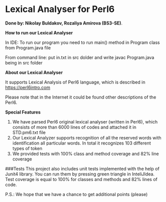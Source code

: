 # Lexical Analyser for Perl6
**Done by: Nikolay Buldakov, Rozaliya Amirova (BS3-SE)**.

**How to run our Lexical Analyser**

In IDE: To run our program you need to run main() method in Program class from Program.java file

From command line: put in.txt in src dolder and write javac Program.java being in src folder

**About our Lexical Analyser**

It supports Lexical Analysis of Perl6 language, which is described in
https://perl6intro.com

Please note that in the Internet it could be found other descriptions of the Perl6.

**Special Features**

1. We have parsed Perl6 original lexical analyser (written in Perl6), which consists of more than 6000 lines of codes and attached it in STD.pm6.txt file 
2. Our Lexical Analyzer supports recognition of all the reserved words with identification all particular words. In total it recognizes 103 different types of token
3. We provided tests with 100% class and method coverage and 82% line coverage

###Tests
This project also includes unit tests implemented with the help of Junit4 library.
You can run them by pressing green triangle in InteliJIdea.
Test coverage is equal to 100% for classes and methods and 82% lines of code.

P.S.: We hope that we have a chance to get additional points (please)

